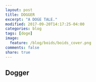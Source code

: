 ```yaml
---
layout: post
title: DOGGER
excerpt: "A DOGE TALE."
modified: 2017-09-20T14:17:25-04:00
categories: blog
tags: [doge]
image:
  feature: /blog/boids/boids_cover.png
comments: false
share: true
---
```


## Dogger


<div id="myCanvas"></div>
<script src="/js/lib/p5/p5.js"></script>
<script src="/js/lib/p5/addons/p5.dom.js"></script>
<script src="/js/lib/p5/addons/p5.sound.js"></script>
<script src="/js/lib/p5.play.js"></script>
<script src="/js/p5Sketches/doge/sketch.js" type="text/javascript"></script>



